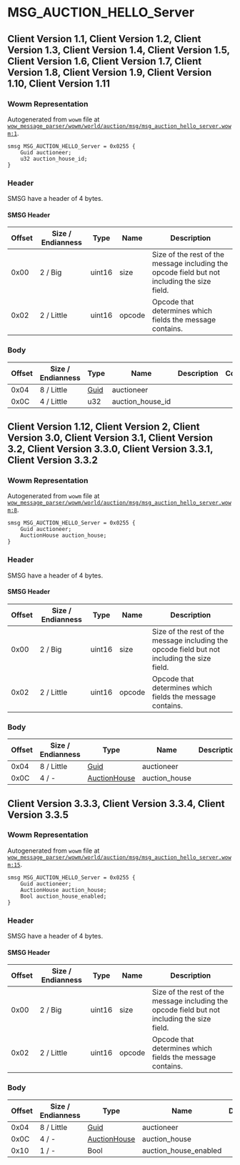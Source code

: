 # MSG_AUCTION_HELLO_Server

## Client Version 1.1, Client Version 1.2, Client Version 1.3, Client Version 1.4, Client Version 1.5, Client Version 1.6, Client Version 1.7, Client Version 1.8, Client Version 1.9, Client Version 1.10, Client Version 1.11

### Wowm Representation

Autogenerated from `wowm` file at [`wow_message_parser/wowm/world/auction/msg/msg_auction_hello_server.wowm:1`](https://github.com/gtker/wow_messages/tree/main/wow_message_parser/wowm/world/auction/msg/msg_auction_hello_server.wowm#L1).
```rust,ignore
smsg MSG_AUCTION_HELLO_Server = 0x0255 {
    Guid auctioneer;
    u32 auction_house_id;
}
```
### Header

SMSG have a header of 4 bytes.

#### SMSG Header

| Offset | Size / Endianness | Type   | Name   | Description |
| ------ | ----------------- | ------ | ------ | ----------- |
| 0x00   | 2 / Big           | uint16 | size   | Size of the rest of the message including the opcode field but not including the size field.|
| 0x02   | 2 / Little        | uint16 | opcode | Opcode that determines which fields the message contains.|

### Body

| Offset | Size / Endianness | Type | Name | Description | Comment |
| ------ | ----------------- | ---- | ---- | ----------- | ------- |
| 0x04 | 8 / Little | [Guid](../spec/packed-guid.md) | auctioneer |  |  |
| 0x0C | 4 / Little | u32 | auction_house_id |  |  |

## Client Version 1.12, Client Version 2, Client Version 3.0, Client Version 3.1, Client Version 3.2, Client Version 3.3.0, Client Version 3.3.1, Client Version 3.3.2

### Wowm Representation

Autogenerated from `wowm` file at [`wow_message_parser/wowm/world/auction/msg/msg_auction_hello_server.wowm:8`](https://github.com/gtker/wow_messages/tree/main/wow_message_parser/wowm/world/auction/msg/msg_auction_hello_server.wowm#L8).
```rust,ignore
smsg MSG_AUCTION_HELLO_Server = 0x0255 {
    Guid auctioneer;
    AuctionHouse auction_house;
}
```
### Header

SMSG have a header of 4 bytes.

#### SMSG Header

| Offset | Size / Endianness | Type   | Name   | Description |
| ------ | ----------------- | ------ | ------ | ----------- |
| 0x00   | 2 / Big           | uint16 | size   | Size of the rest of the message including the opcode field but not including the size field.|
| 0x02   | 2 / Little        | uint16 | opcode | Opcode that determines which fields the message contains.|

### Body

| Offset | Size / Endianness | Type | Name | Description | Comment |
| ------ | ----------------- | ---- | ---- | ----------- | ------- |
| 0x04 | 8 / Little | [Guid](../spec/packed-guid.md) | auctioneer |  |  |
| 0x0C | 4 / - | [AuctionHouse](auctionhouse.md) | auction_house |  |  |

## Client Version 3.3.3, Client Version 3.3.4, Client Version 3.3.5

### Wowm Representation

Autogenerated from `wowm` file at [`wow_message_parser/wowm/world/auction/msg/msg_auction_hello_server.wowm:15`](https://github.com/gtker/wow_messages/tree/main/wow_message_parser/wowm/world/auction/msg/msg_auction_hello_server.wowm#L15).
```rust,ignore
smsg MSG_AUCTION_HELLO_Server = 0x0255 {
    Guid auctioneer;
    AuctionHouse auction_house;
    Bool auction_house_enabled;
}
```
### Header

SMSG have a header of 4 bytes.

#### SMSG Header

| Offset | Size / Endianness | Type   | Name   | Description |
| ------ | ----------------- | ------ | ------ | ----------- |
| 0x00   | 2 / Big           | uint16 | size   | Size of the rest of the message including the opcode field but not including the size field.|
| 0x02   | 2 / Little        | uint16 | opcode | Opcode that determines which fields the message contains.|

### Body

| Offset | Size / Endianness | Type | Name | Description | Comment |
| ------ | ----------------- | ---- | ---- | ----------- | ------- |
| 0x04 | 8 / Little | [Guid](../spec/packed-guid.md) | auctioneer |  |  |
| 0x0C | 4 / - | [AuctionHouse](auctionhouse.md) | auction_house |  |  |
| 0x10 | 1 / - | Bool | auction_house_enabled |  |  |

